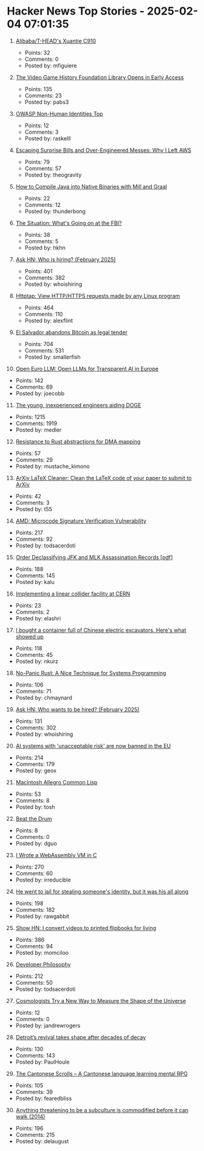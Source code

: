 # Hacker News Top Stories - 2025-02-04 07:01:35

1. [Alibaba/T-HEAD's Xuantie C910](https://chipsandcheese.com/p/alibabat-heads-xuantie-c910)
   - Points: 32
   - Comments: 0
   - Posted by: mfiguiere

2. [The Video Game History Foundation Library Opens in Early Access](https://gamehistory.org/vghf-library-launch/)
   - Points: 135
   - Comments: 23
   - Posted by: pabs3

3. [OWASP Non-Human Identities Top](https://owasp.org/www-project-non-human-identities-top-10/)
   - Points: 12
   - Comments: 3
   - Posted by: raskelll

4. [Escaping Surprise Bills and Over-Engineered Messes: Why I Left AWS](https://travisbumgarner.dev/blog/leaving-aws)
   - Points: 79
   - Comments: 57
   - Posted by: theogravity

5. [How to Compile Java into Native Binaries with Mill and Graal](https://mill-build.org/blog/7-graal-native-executables.html)
   - Points: 22
   - Comments: 12
   - Posted by: thunderbong

6. [The Situation: What's Going on at the FBI?](https://www.lawfaremedia.org/article/the-situation--what-s-going-on-at-the-fbi)
   - Points: 38
   - Comments: 5
   - Posted by: hkhn

7. [Ask HN: Who is hiring? (February 2025)](undefined)
   - Points: 401
   - Comments: 382
   - Posted by: whoishiring

8. [Httptap: View HTTP/HTTPS requests made by any Linux program](https://github.com/monasticacademy/httptap)
   - Points: 464
   - Comments: 110
   - Posted by: alexflint

9. [El Salvador abandons Bitcoin as legal tender](https://ticotimes.net/2025/02/02/el-salvador-abandons-bitcoin-as-legal-tender-after-failed-experiment)
   - Points: 704
   - Comments: 531
   - Posted by: smallerfish

10. [Open Euro LLM: Open LLMs for Transparent AI in Europe](https://openeurollm.eu/launch-press-release)
   - Points: 142
   - Comments: 69
   - Posted by: joecobb

11. [The young, inexperienced engineers aiding DOGE](https://www.wired.com/story/elon-musk-government-young-engineers/)
   - Points: 1215
   - Comments: 1919
   - Posted by: medler

12. [Resistance to Rust abstractions for DMA mapping](https://lwn.net/SubscriberLink/1006805/f75d238e25728afe/)
   - Points: 57
   - Comments: 29
   - Posted by: mustache_kimono

13. [ArXiv LaTeX Cleaner: Clean the LaTeX code of your paper to submit to ArXiv](https://github.com/google-research/arxiv-latex-cleaner)
   - Points: 42
   - Comments: 3
   - Posted by: t55

14. [AMD: Microcode Signature Verification Vulnerability](https://github.com/google/security-research/security/advisories/GHSA-4xq7-4mgh-gp6w)
   - Points: 217
   - Comments: 92
   - Posted by: todsacerdoti

15. [Order Declassifying JFK and MLK Assassination Records [pdf]](https://www.govinfo.gov/content/pkg/FR-2025-01-31/pdf/2025-02116.pdf)
   - Points: 188
   - Comments: 145
   - Posted by: kalu

16. [Implementing a linear collider facility at CERN](https://newsline.linearcollider.org/2025/01/30/implementing-a-linear-collider-facility-at-cern/)
   - Points: 23
   - Comments: 2
   - Posted by: elashri

17. [I bought a container full of Chinese electric excavators. Here's what showed up](https://electrek.co/2025/02/03/i-bought-a-container-full-of-chinese-electric-excavators-heres-what-showed-up/)
   - Points: 118
   - Comments: 45
   - Posted by: nkurz

18. [No-Panic Rust: A Nice Technique for Systems Programming](https://blog.reverberate.org/2025/02/03/no-panic-rust.html)
   - Points: 106
   - Comments: 71
   - Posted by: chmaynard

19. [Ask HN: Who wants to be hired? (February 2025)](undefined)
   - Points: 131
   - Comments: 302
   - Posted by: whoishiring

20. [AI systems with 'unacceptable risk' are now banned in the EU](https://techcrunch.com/2025/02/02/ai-systems-with-unacceptable-risk-are-now-banned-in-the-eu/)
   - Points: 214
   - Comments: 179
   - Posted by: geox

21. [Macintosh Allegro Common Lisp](https://www.macintoshrepository.org/1799-macintosh-allegro-common-lisp)
   - Points: 53
   - Comments: 8
   - Posted by: tosh

22. [Beat the Drum](https://www.dannyguo.com/blog/beat-the-drum)
   - Points: 8
   - Comments: 0
   - Posted by: dguo

23. [I Wrote a WebAssembly VM in C](https://irreducible.io/blog/my-wasm-interpreter/)
   - Points: 270
   - Comments: 60
   - Posted by: irreducible

24. [He went to jail for stealing someone's identity, but it was his all along](https://www.nytimes.com/2025/02/03/us/iowa-identity-theft-sentencing.html)
   - Points: 198
   - Comments: 182
   - Posted by: rawgabbit

25. [Show HN: I convert videos to printed flipbooks for living](https://www.videotoflip.com/)
   - Points: 386
   - Comments: 94
   - Posted by: momciloo

26. [Developer Philosophy](https://qntm.org/devphilo)
   - Points: 212
   - Comments: 50
   - Posted by: todsacerdoti

27. [Cosmologists Try a New Way to Measure the Shape of the Universe](https://www.quantamagazine.org/cosmologists-try-a-new-way-to-measure-the-shape-of-the-universe-20250127/)
   - Points: 12
   - Comments: 0
   - Posted by: jandrewrogers

28. [Detroit’s revival takes shape after decades of decay](https://www.theguardian.com/us-news/2025/jan/04/detroit-revitalization)
   - Points: 130
   - Comments: 143
   - Posted by: PaulHoule

29. [The Cantonese Scrolls – A Cantonese language learning mental RPG](https://cantoscrolls.com/)
   - Points: 105
   - Comments: 39
   - Posted by: fearedbliss

30. [Anything threatening to be a subculture is commodified before it can walk (2014)](https://www.dezeen.com/2014/12/18/william-gibson-subculture-commodification-london-justin-mcguirk-opinion/)
   - Points: 196
   - Comments: 215
   - Posted by: delaugust

